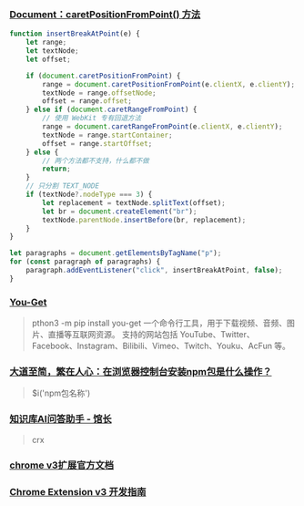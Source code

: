 ### [Document：caretPositionFromPoint() 方法](https://developer.mozilla.org/zh-CN/docs/Web/API/Document/caretPositionFromPoint)

```js
function insertBreakAtPoint(e) {
    let range;
    let textNode;
    let offset;

    if (document.caretPositionFromPoint) {
        range = document.caretPositionFromPoint(e.clientX, e.clientY);
        textNode = range.offsetNode;
        offset = range.offset;
    } else if (document.caretRangeFromPoint) {
        // 使用 WebKit 专有回退方法
        range = document.caretRangeFromPoint(e.clientX, e.clientY);
        textNode = range.startContainer;
        offset = range.startOffset;
    } else {
        // 两个方法都不支持，什么都不做
        return;
    }
    // 只分割 TEXT_NODE
    if (textNode?.nodeType === 3) {
        let replacement = textNode.splitText(offset);
        let br = document.createElement("br");
        textNode.parentNode.insertBefore(br, replacement);
    }
}

let paragraphs = document.getElementsByTagName("p");
for (const paragraph of paragraphs) {
    paragraph.addEventListener("click", insertBreakAtPoint, false);
}
```

### [You-Get](https://github.com/soimort/you-get)

> pthon3 -m pip install you-get
> 一个命令行工具，用于下载视频、音频、图片、直播等互联网资源。
> 支持的网站包括 YouTube、Twitter、Facebook、Instagram、Bilibili、Vimeo、Twitch、Youku、AcFun 等。

### [大道至简，繁在人心：在浏览器控制台安装npm包是什么操作？](https://segmentfault.com/a/1190000040875211)

> $i('npm包名称')

### [知识库AI问答助手 - 馆长](https://www.ncurator.com/zh)

> crx

### [chrome v3扩展官方文档](https://developer.chrome.google.cn/docs/extensions?hl=zh-cn)

### [Chrome Extension v3 开发指南](https://segmentfault.com/a/1190000042851130)
